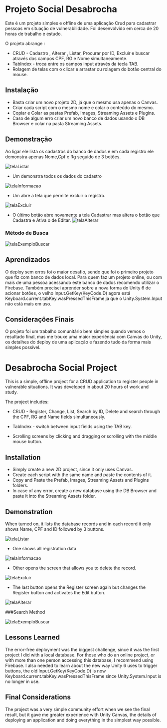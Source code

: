 
# Projeto Social Desabrocha


Este é um projeto simples e offline de uma aplicação Crud para cadastrar pessoas em situação de vulnerabilidade. Foi desenvolvido em cerca de 20 horas de trabalho e estudo.

O projeto abrange : 
* CRUD - Cadastro , Alterar , Listar, Procurar por ID, Excluir e buscar através dos campos CPF, RG e Nome simultaneamente.
* TabIndex - troca entre os campos input através da tecla TAB.
* Rolagem de telas com o clicar e arrastar ou rolagem do botão central do mouse.




## Instalação

* Basta criar um novo projeto 2D, já que o mesmo usa apenas o Canvas.
* Criar cada script com o mesmo nome e colar o conteúdo do mesmo.
* Copiar e Colar as pastas Prefab, Images, Streaming Assets e Plugins.
* Caso de algum erro criar um novo banco de dados usando o DB Browser e colar na pasta Streaming Assets.

    
## Demonstração

Ao ligar ele lista os cadastros do banco de dados e em cada registro ele demonstra apenas Nome,Cpf e Rg seguido de 3 botões.

![telaListar](https://github.com/arthurbits/Unity-Crud-Sqlite-Tabindex/blob/43d0d516149f8ef3e9103585657899f5ac806673/imgs/telaListar.png)


* Um demonstra todos os dados do cadastro

![telaInformacao](https://github.com/arthurbits/Unity-Crud-Sqlite-Tabindex/blob/43d0d516149f8ef3e9103585657899f5ac806673/imgs/telaInformacoes.png)

* Um abre a tela que permite excluir o registro.

![telaExcluir](https://github.com/arthurbits/Unity-Crud-Sqlite-Tabindex/blob/43d0d516149f8ef3e9103585657899f5ac806673/imgs/telaExcluir.png)

* O último botão abre novamente a tela Cadastrar mas altera o botão que Cadastra e Ativa o de Editar.
![telaAlterar](https://github.com/arthurbits/Unity-Crud-Sqlite-Tabindex/blob/43d0d516149f8ef3e9103585657899f5ac806673/imgs/telaCadastrarEEditar.png)

### Método de Busca
![telaExemploBuscar](https://github.com/arthurbits/Unity-Crud-Sqlite-Tabindex/blob/43d0d516149f8ef3e9103585657899f5ac806673/imgs/telaExemploBuscar.png)



## Aprendizados

O deploy sem erros foi o maior desafio, sendo que foi o primeiro projeto que fiz com banco de dados local. 
Para quem faz um projeto online, ou com mais de uma pessoa acessando este banco de dados recomendo utilizar o Firebase.
Também precisei aprender sobre a nova forma do Unity 6 de acionar botões, o velho Input.GetKey(KeyCode.D) agora está 
Keyboard.current.tabKey.wasPressedThisFrame ja que o Unity.System.Input não está mais em uso.


## Considerações Finais

O projeto foi um trabalho comunitário bem simples quando vemos o resultado final, mas me trouxe uma maior experiência com Canvas do Unity, os detalhes do deploy de uma aplicação e fazendo tudo da forma mais simples possível.  


# Desabrocha Social Project

This is a simple, offline project for a CRUD application to register people in vulnerable situations. It was developed in about 20 hours of work and study.

The project includes:

* CRUD - Register, Change, List, Search by ID, Delete and search through the CPF, RG and Name fields simultaneously.

* TabIndex - switch between input fields using the TAB key.

* Scrolling screens by clicking and dragging or scrolling with the middle mouse button.


## Installation

* Simply create a new 2D project, since it only uses Canvas.
* Create each script with the same name and paste the contents of it.
* Copy and Paste the Prefab, Images, Streaming Assets and Plugins folders.
* In case of any error, create a new database using the DB Browser and paste it into the Streaming Assets folder.

## Demonstration

When turned on, it lists the database records and in each record it only shows Name, CPF and ID followed by 3 buttons.

![telaListar](https://github.com/arthurbits/Unity-Crud-Sqlite-Tabindex/blob/43d0d516149f8ef3e9103585657899f5ac806673/imgs/telaListar.png)

* One shows all registration data

![telaInformacao](https://github.com/arthurbits/Unity-Crud-Sqlite-Tabindex/blob/43d0d516149f8ef3e9103585657899f5ac806673/imgs/telaInformacoes.png)


* Other opens the screen that allows you to delete the record.

![telaExcluir](https://github.com/arthurbits/Unity-Crud-Sqlite-Tabindex/blob/43d0d516149f8ef3e9103585657899f5ac806673/imgs/telaExcluir.png)

* The last button opens the Register screen again but changes the Register button and activates the Edit button.

![telaAlterar](https://github.com/arthurbits/Unity-Crud-Sqlite-Tabindex/blob/43d0d516149f8ef3e9103585657899f5ac806673/imgs/telaCadastrarEEditar.png)

###Search Method

![telaExemploBuscar](https://github.com/arthurbits/Unity-Crud-Sqlite-Tabindex/blob/43d0d516149f8ef3e9103585657899f5ac806673/imgs/telaExemploBuscar.png)

## Lessons Learned

The error-free deployment was the biggest challenge, since it was the first project I did with a local database.
For those who do an online project, or with more than one person accessing this database, I recommend using Firebase.
I also needed to learn about the new way Unity 6 uses to trigger buttons, the old Input.GetKey(KeyCode.D) is now Keyboard.current.tabKey.wasPressedThisFrame since Unity.System.Input is no longer in use.

## Final Considerations

The project was a very simple community effort when we see the final result, but it gave me greater experience with Unity Canvas, the details of deploying an application and doing everything in the simplest way possible.
